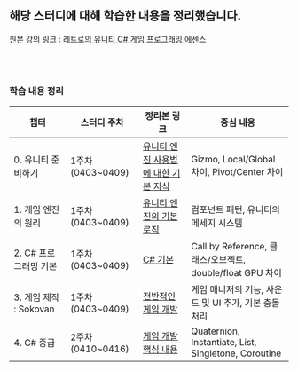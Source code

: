 ## 해당 스터디에 대해 학습한 내용을 정리했습니다.

원본 강의 링크 : [레트로의 유니티 C# 게임 프로그래밍 에센스](https://www.inflearn.com/course/유니티-게임-프로그래밍-에센스)

<br/>
<br/>

### 학습 내용 정리
|챕터|스터디 주차|정리본 링크|중심 내용|
|---|---|---|---|
|0. 유니티 준비하기|1주차(0403~0409)|[유니티 엔진 사용법에 대한 기본 지식](https://www.notion.so/0-76af276efe514ccdbbcd2097f7b2f609?pvs=4)|Gizmo, Local/Global 차이, Pivot/Center 차이|
|1. 게임 엔진의 원리|1주차(0403~0409)|[유니티 엔진의 기본 로직](https://www.notion.so/1-4319fb8c914c40758b90640d2aae9afd?pvs=4)|컴포넌트 패턴, 유니티의 메세지 시스템|
|2. C# 프로그래밍 기본|1주차(0403~0409)|[C# 기본](https://www.notion.so/2-C-57cb8c2786b44f2fa77f7a2eabd3fe38?pvs=4)|Call by Reference, 클래스/오브젝트, double/float GPU 차이|
|3. 게임 제작 : Sokovan|1주차(0403~0409)|[전반적인 게임 개발](https://www.notion.so/3-ff4d963414e24e439ff5dc8f3cf8fef6?pvs=4)|게임 매니저의 기능, 사운드 및 UI 추가, 기본 충돌 처리|
|4. C# 중급|2주차(0410~0416)|[게임 개발 핵심 내용](https://www.notion.so/4-C-7210daca033244d6a4cbb86e06269adf?pvs=4)|Quaternion, Instantiate, List, Singletone, Coroutine |


